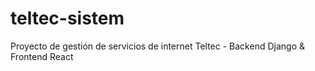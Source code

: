 # teltec-sistem
Proyecto de gestión de servicios de internet Teltec - Backend Django &amp; Frontend React
